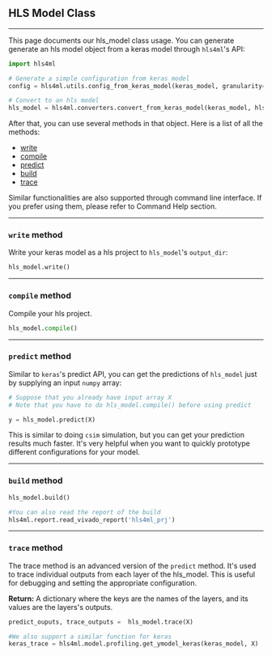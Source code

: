 ## HLS Model Class

---

This page documents our hls_model class usage. You can generate generate an hls model object from a keras model through `hls4ml`'s API:

```python
import hls4ml

# Generate a simple configuration from keras model
config = hls4ml.utils.config_from_keras_model(keras_model, granularity='name')

# Convert to an hls model
hls_model = hls4ml.converters.convert_from_keras_model(keras_model, hls_config=config, output_dir='test_prj')
```

After that, you can use several methods in that object. Here is a list of all the methods:

- [write](###`write`-method)
- [compile](###`compile`-method)
- [predict](###`predict`-method)
- [build](###`build`-method)
- [trace](###`trace`-method)

Similar functionalities are also supported through command line interface. If you prefer using them, please refer to Command Help section. 

---
### `write` method

Write your keras model as a hls project to `hls_model`'s `output_dir`:

```python
hls_model.write()
```

---
### `compile` method

Compile your hls project.

```python
hls_model.compile()
```

---
### `predict` method

Similar to `keras`'s predict API, you can get the predictions of `hls_model` just by supplying an input `numpy` array:

```python
# Suppose that you already have input array X
# Note that you have to do hls_model.compile() before using predict

y = hls_model.predict(X)
```

This is similar to doing `csim` simulation, but you can get your prediction results much faster. It's very helpful when you want to quickly prototype different configurations for your model. 

---
### `build` method

```python
hls_model.build()

#You can also read the report of the build 
hls4ml.report.read_vivado_report('hls4ml_prj')
```

---
### `trace` method

The trace method is an advanced version of the `predict` method. It's used to trace individual outputs from each layer of the hls_model. This is useful for debugging and setting the appropriate configuration.

**Return:** A dictionary where the keys are the names of the layers, and its values are the layers's outputs. 

```python
predict_ouputs, trace_outputs =  hls_model.trace(X)

#We also support a similar function for keras
keras_trace = hls4ml.model.profiling.get_ymodel_keras(keras_model, X)
```